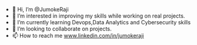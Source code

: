 - 👋 Hi, I’m @JumokeRaji
- 👀 I’m interested in improving my skills while working on real projects.
- 🌱 I’m currently learning Devops,Data Analytics and Cybersecurity skills
- 💞️ I’m looking to collaborate on projects.
- 📫 How to reach me www.linkedin.com/in/jumokeraji

<!---
RRJ45/RRJ45 is a ✨ special ✨ repository because its `README.md` (this file) appears on your GitHub profile.
You can click the Preview link to take a look at your changes.
--->
